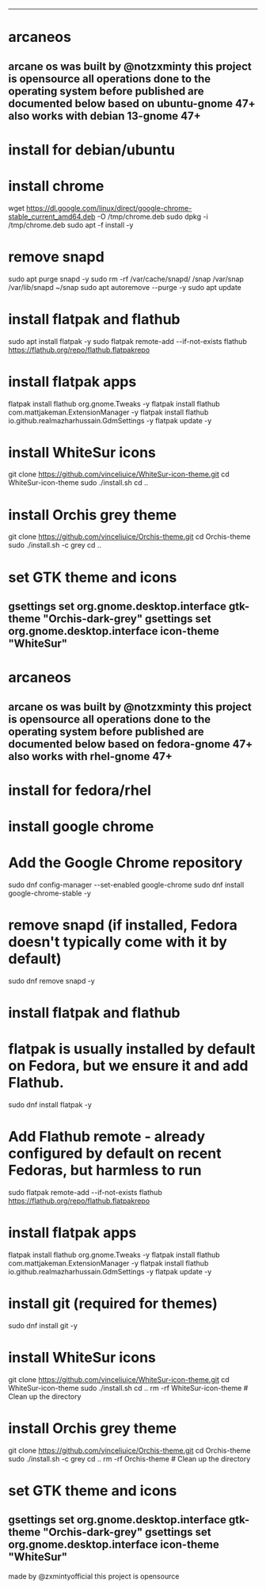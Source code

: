 -------------------------------------------------------------------------------------------------------------------------------------------------
# arcaneos
arcane os was built by @notzxminty this project is opensource all operations done to the operating system before published are documented below
based on ubuntu-gnome 47+ also works with debian 13-gnome 47+
-------------------------------------------------------------------------------------------------------------------------------------------------
# install for debian/ubuntu
# install chrome
wget https://dl.google.com/linux/direct/google-chrome-stable_current_amd64.deb -O /tmp/chrome.deb
sudo dpkg -i /tmp/chrome.deb
sudo apt -f install -y

# remove snapd
sudo apt purge snapd -y
sudo rm -rf /var/cache/snapd/ /snap /var/snap /var/lib/snapd ~/snap
sudo apt autoremove --purge -y
sudo apt update

# install flatpak and flathub
sudo apt install flatpak -y
sudo flatpak remote-add --if-not-exists flathub https://flathub.org/repo/flathub.flatpakrepo

# install flatpak apps
flatpak install flathub org.gnome.Tweaks -y
flatpak install flathub com.mattjakeman.ExtensionManager -y
flatpak install flathub io.github.realmazharhussain.GdmSettings -y
flatpak update -y

# install WhiteSur icons
git clone https://github.com/vinceliuice/WhiteSur-icon-theme.git
cd WhiteSur-icon-theme
sudo ./install.sh
cd ..

# install Orchis grey theme
git clone https://github.com/vinceliuice/Orchis-theme.git
cd Orchis-theme
sudo ./install.sh -c grey
cd ..

# set GTK theme and icons
gsettings set org.gnome.desktop.interface gtk-theme "Orchis-dark-grey"
gsettings set org.gnome.desktop.interface icon-theme "WhiteSur"
-------------------------------------------------------------------------------------------------------------------------------------------------
# arcaneos
arcane os was built by @notzxminty this project is opensource all operations done to the operating system before published are documented below
based on fedora-gnome 47+ also works with rhel-gnome 47+
-------------------------------------------------------------------------------------------------------------------------------------------------
# install for fedora/rhel
# install google chrome
# Add the Google Chrome repository
sudo dnf config-manager --set-enabled google-chrome
sudo dnf install google-chrome-stable -y

# remove snapd (if installed, Fedora doesn't typically come with it by default)
sudo dnf remove snapd -y

# install flatpak and flathub
# flatpak is usually installed by default on Fedora, but we ensure it and add Flathub.
sudo dnf install flatpak -y
# Add Flathub remote - already configured by default on recent Fedoras, but harmless to run
sudo flatpak remote-add --if-not-exists flathub https://flathub.org/repo/flathub.flatpakrepo

# install flatpak apps
flatpak install flathub org.gnome.Tweaks -y
flatpak install flathub com.mattjakeman.ExtensionManager -y
flatpak install flathub io.github.realmazharhussain.GdmSettings -y
flatpak update -y

# install git (required for themes)
sudo dnf install git -y

# install WhiteSur icons
git clone https://github.com/vinceliuice/WhiteSur-icon-theme.git
cd WhiteSur-icon-theme
sudo ./install.sh
cd ..
rm -rf WhiteSur-icon-theme # Clean up the directory

# install Orchis grey theme
git clone https://github.com/vinceliuice/Orchis-theme.git
cd Orchis-theme
sudo ./install.sh -c grey
cd ..
rm -rf Orchis-theme # Clean up the directory

# set GTK theme and icons
gsettings set org.gnome.desktop.interface gtk-theme "Orchis-dark-grey"
gsettings set org.gnome.desktop.interface icon-theme "WhiteSur"
-------------------------------------------------------------------------------------------------------------------------------------------------
made by @zxmintyofficial this project is opensource

